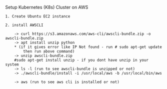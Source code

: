 Setup Kubernetes (K8s) Cluster on AWS

    1. Create Ubuntu EC2 instance
    
    2. install AWSCLI
        
        -> curl https://s3.amazonaws.com/aws-cli/awscli-bundle.zip -o awscli-bundle.zip
        -> apt install unzip python
        * (if it gives error like IP Not found - run # sudo apt-get update
            then run above command)
        -> unzip awscli-bundle.zip
        #sudo apt-get install unzip - if you dont have unzip in your system
        -> ls -l (run to see awscli-bundle is unzipped or not)
        -> ./awscli-bundle/install -i /usr/local/aws -b /usr/local/bin/aws
        
        -> aws (run to see aws cli is installed or not)
